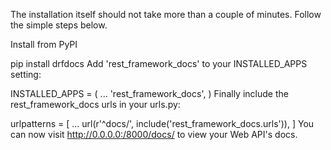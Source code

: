 The installation itself should not take more than a couple of minutes. Follow the simple steps below.

Install from PyPI

pip install drfdocs
Add 'rest_framework_docs' to your INSTALLED_APPS setting:

INSTALLED_APPS = (
    ...
    'rest_framework_docs',
)
Finally include the rest_framework_docs urls in your urls.py:

urlpatterns = [
    ...
    url(r'^docs/', include('rest_framework_docs.urls')),
]
You can now visit http://0.0.0.0:/8000/docs/ to view your Web API's docs.